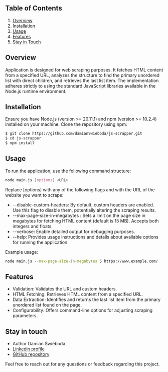 ## Table of Contents

1. [Overview](#overview)
2. [Installation](#installation)
3. [Usage](#usage)
4. [Features](#features)
5. [Stay in Touch](#stay-in-touch)

## Overview
Application is designed for web scraping purposes. It fetches HTML content from a specified URL, analyzes the structure to find the primary unordered list with direct children, and retrieves the last list item. The implementation adheres strictly to using the standard JavaScript libraries available in the Node.js runtime environment.

## Installation
Ensure you have Node.js (version >= 20.11.1) and npm (version >= 10.2.4) installed on your machine. Clone the repository using npm:

```bash
$ git clone https://github.com/damianSwieboda/js-scrapper.git
$ cd js-scrapper
$ npm install
```

## Usage
To run the application, use the following command structure:

```bash
node main.js [options] <URL>
```
Replace [options] with any of the following flags and <URL> with the URL of the website you want to scrape:

- --disable-custom-headers: By default, custom headers are enabled. Use this flag to disable them, potentially altering the scraping results.
- --max-page-size-in-megabytes <value>: Sets a limit on the page size in megabytes for fetching HTML content (default is 15 MB). Accepts both integers and floats.
- --verbose: Enable detailed output for debugging purposes.
- --help: Provides usage instructions and details about available options for running the application.
  
Example usage:
```bash
node main.js --max-page-size-in-megabytes 5 https://www.example.com/
```

## Features
- Validation: Validates the URL and custom headers.
- HTML Fetching: Retrieves HTML content from a specified URL.
- Data Extraction: Identifies and returns the last list item from the primary unordered list found on the page.
- Configurability: Offers command-line options for adjusting scraping parameters.

## Stay in touch
- Author Damian Świeboda
- [Linkedin profile](https://www.linkedin.com/in/damian-%C5%9Bwieboda/)
- [GitHub repository](https://github.com/damianSwieboda/js-scrapper)

Feel free to reach out for any questions or feedback regarding this project.
